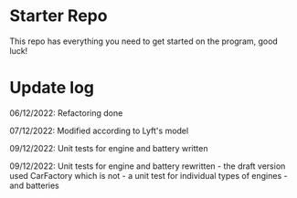 # Starter Repo
This repo has everything you need to get started on the program, good luck!

# Update log
06/12/2022: Refactoring done

07/12/2022: Modified according to Lyft's model

09/12/2022: Unit tests for engine and battery written

09/12/2022: Unit tests for engine and battery rewritten
            - the draft version used CarFactory which is not
            - a unit test for individual types of engines
            - and batteries